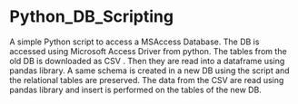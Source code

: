 # Python_DB_Scripting
A simple Python script to access a MSAccess Database. The DB is accessed using Microsoft Access Driver from python. The tables from the old DB is downloaded as CSV . Then they are read into a dataframe using pandas library. A same schema is created in a new DB using the script and the relational tables are preserved. The data from the CSV are read using pandas library and insert is performed on the tables of the new DB. 
